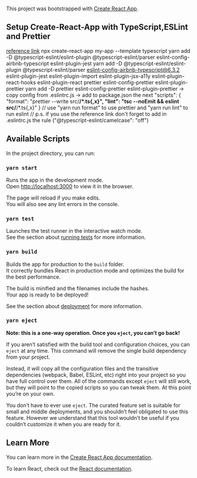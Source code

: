 This project was bootstrapped with [Create React App](https://github.com/facebook/create-react-app).

## Setup Create-React-App with TypeScript,ESLint and Prettier

[reference link](https://medium.com/@brygrill/create-react-app-with-typescript-eslint-prettier-and-github-actions-f3ce6a571c97)
npx create-react-app my-app --template typescript
yarn add -D @typescript-eslint/eslint-plugin @typescript-eslint/parser eslint-config-airbnb-typescript eslint-plugin-jest
yarn add -D @typescript-eslint/eslint-plugin @typescript-eslint/parser eslint-config-airbnb-typescript@6.3.2 eslint-plugin-jest eslint-plugin-import eslint-plugin-jsx-a11y eslint-plugin-react-hooks eslint-plugin-react prettier eslint-config-prettier eslint-plugin-prettier
yarn add -D prettier eslint-config-prettier eslint-plugin-prettier
-> copy config from .eslintrc.js
-> add to package.json the next "scripts": {
  "format": "prettier --write src/**/*.ts{,x}",
  "lint": "tsc --noEmit && eslint src/**/*.ts{,x}"
}
// use "yarn run format" to use prettier and "yarn run lint" to run eslint
// p.s. if you use the reference link don't forget to add in .eslintrc.js the rule ("@typescript-eslint/camelcase": "off")

## Available Scripts

In the project directory, you can run:

### `yarn start`

Runs the app in the development mode.<br />
Open [http://localhost:3000](http://localhost:3000) to view it in the browser.

The page will reload if you make edits.<br />
You will also see any lint errors in the console.

### `yarn test`

Launches the test runner in the interactive watch mode.<br />
See the section about [running tests](https://facebook.github.io/create-react-app/docs/running-tests) for more information.

### `yarn build`

Builds the app for production to the `build` folder.<br />
It correctly bundles React in production mode and optimizes the build for the best performance.

The build is minified and the filenames include the hashes.<br />
Your app is ready to be deployed!

See the section about [deployment](https://facebook.github.io/create-react-app/docs/deployment) for more information.

### `yarn eject`

**Note: this is a one-way operation. Once you `eject`, you can’t go back!**

If you aren’t satisfied with the build tool and configuration choices, you can `eject` at any time. This command will remove the single build dependency from your project.

Instead, it will copy all the configuration files and the transitive dependencies (webpack, Babel, ESLint, etc) right into your project so you have full control over them. All of the commands except `eject` will still work, but they will point to the copied scripts so you can tweak them. At this point you’re on your own.

You don’t have to ever use `eject`. The curated feature set is suitable for small and middle deployments, and you shouldn’t feel obligated to use this feature. However we understand that this tool wouldn’t be useful if you couldn’t customize it when you are ready for it.

## Learn More

You can learn more in the [Create React App documentation](https://facebook.github.io/create-react-app/docs/getting-started).

To learn React, check out the [React documentation](https://reactjs.org/).
